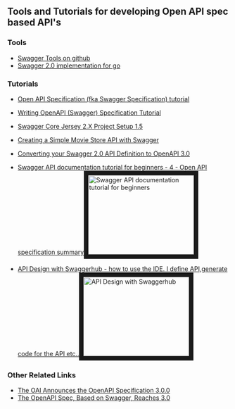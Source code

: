 ## Tools and Tutorials for developing Open API spec based API's

### Tools
* [Swagger Tools on github](https://github.com/swagger-api/swagger.io/blob/wordpress//tools/index.md)
* [Swagger 2.0 implementation for go](https://github.com/go-swagger/go-swagger)

### Tutorials
* [Open API Specification (fka Swagger Specification) tutorial](https://gist.github.com/arno-di-loreto/5a3df2250721fb154060)
* [Writing OpenAPI (Swagger) Specification Tutorial](https://apihandyman.io/writing-openapi-swagger-specification-tutorial-part-1-introduction/)
* [Swagger Core Jersey 2.X Project Setup 1.5](https://github.com/swagger-api/swagger-core/wiki/Swagger-Core-Jersey-2.X-Project-Setup-1.5)
* [Creating a Simple Movie Store API with Swagger](https://www.codementor.io/ayushgupta/creating-a-simple-movie-store-api-with-swagger-tmecy3y8t)
* [ Converting your Swagger 2.0 API Definition to OpenAPI 3.0](https://blog.runscope.com/posts/tutorial-upgrading-swagger-2-api-definition-to-openapi-3)

* [Swagger API documentation tutorial for beginners - 4 - Open API specification summary](https://www.youtube.com/watch?v=GE3QT05hWs4)<a href="http://www.youtube.com/watch?feature=player_embedded&v=GE3QT05hWs4" target="_blank"><img src="http://img.youtube.com/vi/GE3QT05hWs4/0.jpg" 
alt="Swagger API documentation tutorial for beginners" width="240" height="180" border="10" /></a>
* [API Design with Swaggerhub -   how to use the IDE. I define API,generate code for the API etc..](https://www.youtube.com/watch?v=G3FQc5hcV2U)<a href="http://www.youtube.com/watch?feature=player_embedded&v=G3FQc5hcV2U" target="_blank"><img src="http://img.youtube.com/vi/G3FQc5hcV2U/0.jpg" 
alt="API Design with Swaggerhub" width="240" height="180" border="10" /></a>

### Other Related Links
* [The OAI Announces the OpenAPI Specification 3.0.0](https://www.openapis.org/blog/2017/07/26/the-oai-announces-the-openapi-specification-3-0-0)
* [The OpenAPI Spec, Based on Swagger, Reaches 3.0](https://www.infoq.com/news/2017/01/openapi-3)
